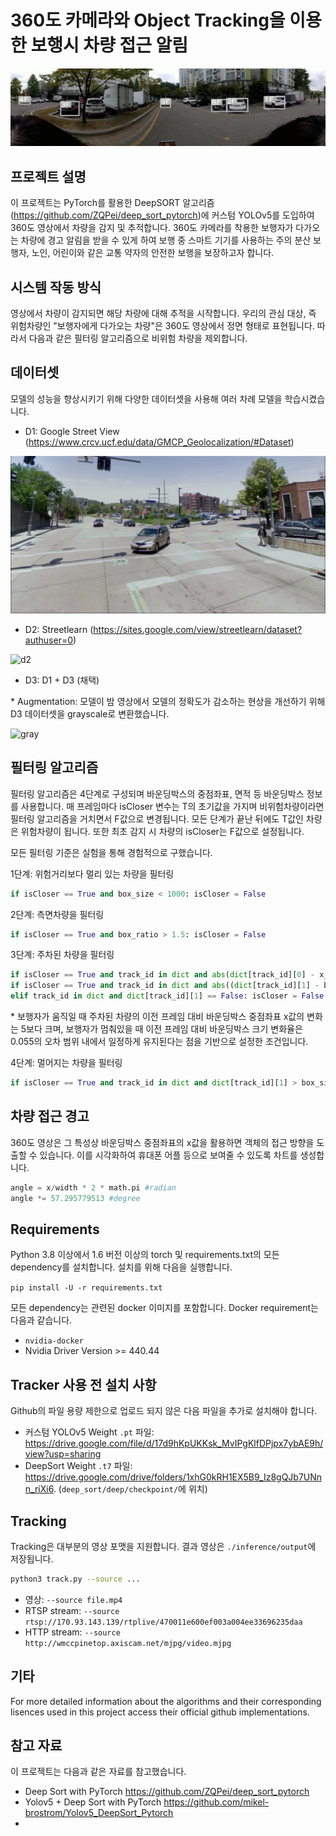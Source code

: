 # 360도 카메라와 Object Tracking을 이용한 보행시 차량 접근 알림

![sample](samples/sample.gif)

## 프로젝트 설명

이 프로젝트는 PyTorch를 활용한 DeepSORT 알고리즘(https://github.com/ZQPei/deep_sort_pytorch)에 커스텀 YOLOv5를 도입하여 360도 영상에서 차량을 감지 및 추적합니다. 360도 카메라를 착용한 보행자가 다가오는 차량에 경고 알림을 받을 수 있게 하여 보행 중 스마트 기기를 사용하는 주의 분산 보행자, 노인, 어린이와 같은 교통 약자의 안전한 보행을 보장하고자 합니다.

## 시스템 작동 방식

영상에서 차량이 감지되면 해당 차량에 대해 추적을 시작합니다. 우리의 관심 대상, 즉 위험차량인 "보행자에게 다가오는 차량"은 360도 영상에서 정면 형태로 표현됩니다. 따라서 다음과 같은 필터링 알고리즘으로 비위험 차량을 제외합니다.

## 데이터셋

모델의 성능을 향상시키기 위해 다양한 데이터셋을 사용해 여러 차례 모델을 학습시켰습니다.

- D1: Google Street View (https://www.crcv.ucf.edu/data/GMCP_Geolocalization/#Dataset)

![d1](samples\d1.jpg)

- D2: Streetlearn (https://sites.google.com/view/streetlearn/dataset?authuser=0)

![d2](C:\Users\eunji\Desktop\eunji\final\samples\d2.jpg)

- D3: D1 + D3 (채택)

\* Augmentation: 모델이 밤 영상에서 모델의 정확도가 감소하는 현상을 개선하기 위해 D3 데이터셋을 grayscale로 변환했습니다.

![gray](C:\Users\eunji\Desktop\eunji\final\samples\gray.jpg)

## 필터링 알고리즘

필터링 알고리즘은 4단계로 구성되며 바운딩박스의 중점좌표, 면적 등 바운딩박스 정보를 사용합니다. 매 프레임마다 isCloser 변수는 T의 초기값을 가지며 비위험차량이라면 필터링 알고리즘을 거치면서 F값으로 변경됩니다. 모든 단계가 끝난 뒤에도 T값인 차량은 위험차량이 됩니다. 또한 최초 감지 시 차량의 isCloser는 F값으로 설정됩니다.

모든 필터링 기준은 실험을 통해 경험적으로 구했습니다.

1단계: 위험거리보다 멀리 있는 차량을 필터링

```python
if isCloser == True and box_size < 1000: isCloser = False
```

2단계: 측면차량을 필터링

```python
if isCloser == True and box_ratio > 1.5: isCloser = False
```

3단계: 주차된 차량을 필터링

```python
if isCloser == True and track_id in dict and abs(dict[track_id][0] - x_center) > 5: isCloser = False
if isCloser == True and track_id in dict and abs((dict[track_id][1] - box_size) / dict[track_id][1]) < 0.055: isCloser = False
elif track_id in dict and dict[track_id][1] == False: isCloser = False
```

\* 보행자가 움직일 때 주차된 차량의 이전 프레임 대비 바운딩박스 중점좌표 x값의 변화는 5보다 크며, 보행자가 멈춰있을 때 이전 프레임 대비 바운딩박스 크기 변화율은 0.055의 오차 범위 내에서 일정하게 유지된다는 점을 기반으로 설정한 조건입니다.

4단계: 멀어지는 차량을 필터링

```python
if isCloser == True and track_id in dict and dict[track_id][1] > box_size: isCloser = False
```

## 차량 접근 경고

360도 영상은 그 특성상 바운딩박스 중점좌표의 x값을 활용하면 객체의 접근 방향을 도출할 수 있습니다. 이를 시각화하여 휴대폰 어플 등으로 보여줄 수 있도록 차트를 생성합니다.

```python
angle = x/width * 2 * math.pi #radian
angle *= 57.295779513 #degree
```

## Requirements

Python 3.8 이상에서 1.6 버전 이상의 torch 및 requirements.txt의 모든 dependency를 설치합니다. 설치를 위해 다음을 실행합니다.

`pip install -U -r requirements.txt`

모든 dependency는 관련된 docker 이미지를 포함합니다. Docker requirement는 다음과 같습니다.
- `nvidia-docker`
- Nvidia Driver Version >= 440.44

## Tracker 사용 전 설치 사항

Github의 파일 용량 제한으로 업로드 되지 않은 다음 파일을 추가로 설치해야 합니다.

- 커스텀 YOLOv5 Weight `.pt` 파일: https://drive.google.com/file/d/17d9hKpUKKsk_MvIPgKlfDPjpx7ybAE9h/view?usp=sharing 
- DeepSort Weight `.t7` 파일: https://drive.google.com/drive/folders/1xhG0kRH1EX5B9_Iz8gQJb7UNnn_riXi6. (`deep_sort/deep/checkpoint/`에 위치)

## Tracking

Tracking은 대부분의 영상 포맷을 지원합니다. 결과 영상은 `./inference/output`에 저장됩니다.

```bash
python3 track.py --source ...
```

- 영상:  `--source file.mp4`
- RTSP stream:  `--source rtsp://170.93.143.139/rtplive/470011e600ef003a004ee33696235daa`
- HTTP stream:  `--source http://wmccpinetop.axiscam.net/mjpg/video.mjpg`

## 기타

For more detailed information about the algorithms and their corresponding lisences used in this project access their official github implementations.

## 참고 자료

이 프로젝트는 다음과 같은 자료를 참고했습니다.

- Deep Sort with PyTorch
  https://github.com/ZQPei/deep_sort_pytorch
- Yolov5 + Deep Sort with PyTorch
  https://github.com/mikel-brostrom/Yolov5_DeepSort_Pytorch
- 